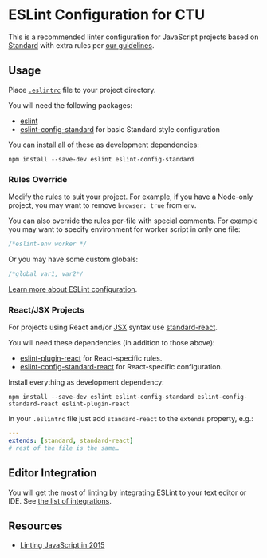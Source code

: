 # ESLint Configuration for CTU

This is a recommended linter configuration for JavaScript projects based on [Standard](https://github.com/feross/standard) with extra rules per [our guidelines](https://github.com/cvut/javascript).

## Usage

Place [`.eslintrc`](.eslintrc) file to your project directory.

You will need the following packages:

* [eslint](http://eslint.org/)
* [eslint-config-standard](https://github.com/feross/eslint-config-standard) for basic Standard style configuration

You can install all of these as development dependencies:

```
npm install --save-dev eslint eslint-config-standard
```

### Rules Override

Modify the rules to suit your project. For example, if you have a Node-only project, you may want to remove `browser: true`  from `env`.

You can also override the rules per-file with special comments. For example you may want to specify environment for worker script in only one file:

```js
/*eslint-env worker */
```

Or you may have some custom globals:

```js
/*global var1, var2*/
```

[Learn more about ESLint configuration](http://eslint.org/docs/user-guide/configuring).

### React/JSX Projects

For projects using React and/or [JSX](https://facebook.github.io/jsx/) syntax use [standard-react](https://github.com/feross/eslint-config-standard-react).

You will need these dependencies (in addition to those above):

* [eslint-plugin-react](https://github.com/yannickcr/eslint-plugin-react) for React-specific rules.
* [eslint-config-standard-react](https://github.com/feross/eslint-config-standard-react) for React-specific configuration.

Install everything as development dependency:

```
npm install --save-dev eslint eslint-config-standard eslint-config-standard-react eslint-plugin-react
```

In your `.eslintrc` file just add `standard-react` to the `extends` property, e.g.:

```yaml
---
extends: [standard, standard-react]
# rest of the file is the same…
```

## Editor Integration

You will get the most of linting by integrating ESLint to your text editor or IDE. See [the list of integrations](http://eslint.org/docs/user-guide/integrations).

## Resources

* [Linting JavaScript in 2015](http://blog.lauritz.me/linting-javascript-in-2015/)
